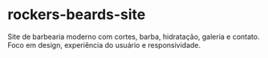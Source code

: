# rockers-beards-site
Site de barbearia moderno com cortes, barba, hidratação, galeria e contato. Foco em design, experiência do usuário e responsividade.
